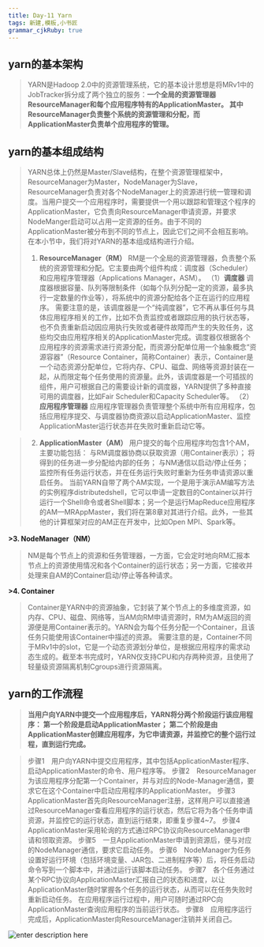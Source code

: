 ```yaml
---
title: Day-11 Yarn
tags: 新建,模板,小书匠
grammar_cjkRuby: true
---
```



## yarn的基本架构
>YARN是Hadoop 2.0中的资源管理系统，它的基本设计思想是将MRv1中的JobTracker拆分成了两个独立的服务：**一个全局的资源管理器ResourceManager和每个应用程序特有的ApplicationMaster。
其中ResourceManager负责整个系统的资源管理和分配，而ApplicationMaster负责单个应用程序的管理。**

## yarn的基本组成结构
>YARN总体上仍然是Master/Slave结构，在整个资源管理框架中，ResourceManager为Master，NodeManager为Slave，ResourceManager负责对各个NodeManager上的资源进行统一管理和调度。当用户提交一个应用程序时，需要提供一个用以跟踪和管理这个程序的ApplicationMaster，它负责向ResourceManager申请资源，并要求NodeManger启动可以占用一定资源的任务。由于不同的ApplicationMaster被分布到不同的节点上，因此它们之间不会相互影响。在本小节中，我们将对YARN的基本组成结构进行介绍。
>1.  **ResourceManager（RM）**
RM是一个全局的资源管理器，负责整个系统的资源管理和分配。它主要由两个组件构成：调度器（Scheduler）和应用程序管理器（Applications Manager，ASM）。
（1）**调度器**
调度器根据容量、队列等限制条件（如每个队列分配一定的资源，最多执行一定数量的作业等），将系统中的资源分配给各个正在运行的应用程序。
需要注意的是，该调度器是一个“纯调度器”，它不再从事任何与具体应用程序相关的工作，比如不负责监控或者跟踪应用的执行状态等，也不负责重新启动因应用执行失败或者硬件故障而产生的失败任务，这些均交由应用程序相关的ApplicationMaster完成。调度器仅根据各个应用程序的资源需求进行资源分配，而资源分配单位用一个抽象概念“资源容器”（Resource Container，简称Container）表示，Container是一个动态资源分配单位，它将内存、CPU、磁盘、网络等资源封装在一起，从而限定每个任务使用的资源量。此外，该调度器是一个可插拔的组件，用户可根据自己的需要设计新的调度器，YARN提供了多种直接可用的调度器，比如Fair Scheduler和Capacity Scheduler等。
（2） **应用程序管理器**
应用程序管理器负责管理整个系统中所有应用程序，包括应用程序提交、与调度器协商资源以启动ApplicationMaster、监控ApplicationMaster运行状态并在失败时重新启动它等。

>2. **ApplicationMaster（AM）**
用户提交的每个应用程序均包含1个AM，主要功能包括：
与RM调度器协商以获取资源（用Container表示）；
将得到的任务进一步分配给内部的任务；
与NM通信以启动/停止任务；
监控所有任务运行状态，并在任务运行失败时重新为任务申请资源以重启任务。
当前YARN自带了两个AM实现，一个是用于演示AM编写方法的实例程序distributedshell，它可以申请一定数目的Container以并行运行一个Shell命令或者Shell脚本；另一个是运行MapReduce应用程序的AM—MRAppMaster，我们将在第8章对其进行介绍。此外，一些其他的计算框架对应的AM正在开发中，比如Open MPI、Spark等。

**>3. NodeManager（NM）**
>NM是每个节点上的资源和任务管理器，一方面，它会定时地向RM汇报本节点上的资源使用情况和各个Container的运行状态；另一方面，它接收并处理来自AM的Container启动/停止等各种请求。

**>4. Container**
>Container是YARN中的资源抽象，它封装了某个节点上的多维度资源，如内存、CPU、磁盘、网络等，当AM向RM申请资源时，RM为AM返回的资源便是用Container表示的。YARN会为每个任务分配一个Container，且该任务只能使用该Container中描述的资源。
需要注意的是，Container不同于MRv1中的slot，它是一个动态资源划分单位，是根据应用程序的需求动态生成的。截至本书完成时，YARN仅支持CPU和内存两种资源，且使用了轻量级资源隔离机制Cgroups进行资源隔离。

## yarn的工作流程
>**当用户向YARN中提交一个应用程序后，YARN将分两个阶段运行该应用程序：
第一个阶段是启动ApplicationMaster；
第二个阶段是由ApplicationMaster创建应用程序，为它申请资源，并监控它的整个运行过程，直到运行完成。**

>步骤1　用户向YARN中提交应用程序，其中包括ApplicationMaster程序、启动ApplicationMaster的命令、用户程序等。
步骤2　ResourceManager为该应用程序分配第一个Container，并与对应的Node-Manager通信，要求它在这个Container中启动应用程序的ApplicationMaster。
步骤3　ApplicationMaster首先向ResourceManager注册，这样用户可以直接通过ResourceManager查看应用程序的运行状态，然后它将为各个任务申请资源，并监控它的运行状态，直到运行结束，即重复步骤4~7。
步骤4　ApplicationMaster采用轮询的方式通过RPC协议向ResourceManager申请和领取资源。
步骤5　一旦ApplicationMaster申请到资源后，便与对应的NodeManager通信，要求它启动任务。
步骤6　NodeManager为任务设置好运行环境（包括环境变量、JAR包、二进制程序等）后，将任务启动命令写到一个脚本中，并通过运行该脚本启动任务。
步骤7　各个任务通过某个RPC协议向ApplicationMaster汇报自己的状态和进度，以让ApplicationMaster随时掌握各个任务的运行状态，从而可以在任务失败时重新启动任务。
 在应用程序运行过程中，用户可随时通过RPC向ApplicationMaster查询应用程序的当前运行状态。
步骤8　应用程序运行完成后，ApplicationMaster向ResourceManager注销并关闭自己。

![enter description here][1]


  [1]:https://www.github.com/zyzfirst/note_images/raw/master/%E5%B0%8F%E4%B9%A6%E5%8C%A0/1508513100546.jpg